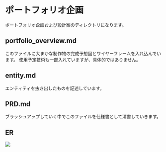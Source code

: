 # ポートフォリオ企画
ポートフォリオ企画および設計案のディレクトリになります。

## portfolio_overview.md
このファイルに大まかな制作物の完成予想図とワイヤーフレームを入れ込んでいます。
使用予定技術も一部入れていますが、具体的ではありません。

## entity.md
エンティティを抜き出したものを記述しています。

## PRD.md
ブラッシュアップしていく中でこのファイルを仕様書として清書していきます。

## ER
<img src="https://qiita-image-store.s3.ap-northeast-1.amazonaws.com/0/2741017/ec883a28-e44a-1366-84eb-9be8ad2556e5.png">
